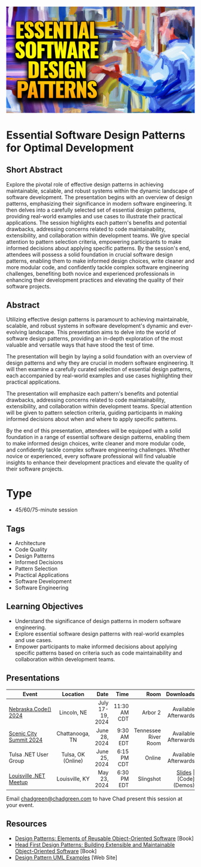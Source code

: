 ![Essential Software Design Patterns](thumbnail.jpg)

# Essential Software Design Patterns for Optimal Development

## Short Abstract

Explore the pivotal role of effective design patterns in achieving maintainable, scalable, and robust systems within the dynamic landscape of software development. The presentation begins with an overview of design patterns, emphasizing their significance in modern software engineering. It then delves into a carefully selected set of essential design patterns, providing real-world examples and use cases to illustrate their practical applications. The session highlights each pattern's benefits and potential drawbacks, addressing concerns related to code maintainability, extensibility, and collaboration within development teams. We give special attention to pattern selection criteria, empowering participants to make informed decisions about applying specific patterns. By the session's end, attendees will possess a solid foundation in crucial software design patterns, enabling them to make informed design choices, write cleaner and more modular code, and confidently tackle complex software engineering challenges, benefiting both novice and experienced professionals in enhancing their development practices and elevating the quality of their software projects.

## Abstract
Utilizing effective design patterns is paramount to achieving maintainable, scalable, and robust systems in software development's dynamic and ever-evolving landscape. This presentation aims to delve into the world of software design patterns, providing an in-depth exploration of the most valuable and versatile ways that have stood the test of time.

The presentation will begin by laying a solid foundation with an overview of design patterns and why they are crucial in modern software engineering. It will then examine a carefully curated selection of essential design patterns, each accompanied by real-world examples and use cases highlighting their practical applications.

The presentation will emphasize each pattern's benefits and potential drawbacks, addressing concerns related to code maintainability, extensibility, and collaboration within development teams. Special attention will be given to pattern selection criteria, guiding participants in making informed decisions about when and where to apply specific patterns.

By the end of this presentation, attendees will be equipped with a solid foundation in a range of essential software design patterns, enabling them to make informed design choices, write cleaner and more modular code, and confidently tackle complex software engineering challenges. Whether novice or experienced, every software professional will find valuable insights to enhance their development practices and elevate the quality of their software projects.

# Type
- 45/60/75-minute session

## Tags
- Architecture
- Code Quality
- Design Patterns
- Informed Decisions
- Pattern Selection
- Practical Applications
- Software Development
- Software Engineering

## Learning Objectives
- Understand the significance of design patterns in modern software engineering.
- Explore essential software design patterns with real-world examples and use cases.
- Empower participants to make informed decisions about applying specific patterns based on criteria such as code maintainability and collaboration within development teams.

## Presentations

| Event | Location | Date | Time | Room | Downloads |
|-------|:--------:|-----:|-----:|-----:|----------:|
| [Nebraska.Code() 2024](https://nebraskacode.amegala.com/) | Lincoln, NE | July 17-19, 2024 | 11:30 AM CDT | Arbor 2 | Available Afterwards |
| [Scenic City Summit 2024](https://sceniccitysummit.com/) | Chattanooga, TN | June 28, 2024 | 9:30 AM EDT | Tennessee River Room | Available Afterwards |
| Tulsa .NET User Group | Tulsa, OK (Online) | June 25, 2024 | 6:15 PM CDT | Online | Available Afterwards |
| [Louisville .NET Meetup](https://www.meetup.com/louisville-dotnet/events/300463326/) | Louisville, KY | May 23, 2024 | 6:30 PM EDT | Slingshot | [Slides](EventMaterials\EssentialSoftwareDesignPatterns-LouDotNet.pdf) \|  [Code](Demos\) |

Email [chadgreen@chadgreen.com](mailto:chadgreen@chadgreen.com?subject=Presentation%20Request:%20Essential%20Software%20Design%20Patterns) to have Chad present this session at your event.

## Resources

- [Design Patterns: Elements of Reusable Object-Oriented Software](https://a.co/d/4iogpku) [Book]
- [Head First Design Patterns: Building Extensible and Maintainable Object-Oriented Software](https://a.co/d/24aA9PS) [Book]
- [Design Pattern UML Examples](https://www.softwareideas.net/c/41/design-patterns) [Web Site]

